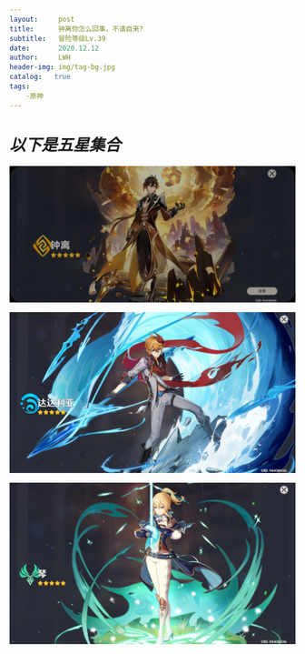 ```yaml
---
layout:     post
title:      钟离你怎么回事，不请自来?
subtitle:   冒险等级Lv.39
date:       2020.12.12
author:     LWH
header-img: img/tag-bg.jpg
catalog:   true
tags:
    -原神
---
```

<h1><em>以下是五星集合</em></h1>
<p><img src="https://github.com/lwhhz/lwhhz.github.io/blob/master/img/%E9%92%9F%E7%A6%BB.jpg?raw=true" referrerpolicy="no-referrer"></p>
<p><img src="https://github.com/lwhhz/lwhhz.github.io/blob/master/img/%E8%BE%BE%E8%BE%BE%E5%88%A9%E4%BA%9A.png?raw=true" referrerpolicy="no-referrer"></p>
<p><img src="https://github.com/lwhhz/lwhhz.github.io/blob/master/img/%E7%90%B4.png?raw=true" referrerpolicy="no-referrer"></p>